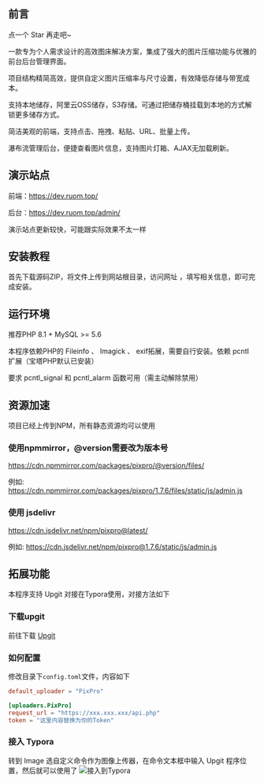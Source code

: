 ## 前言

点一个 Star 再走吧~

一款专为个人需求设计的高效图床解决方案，集成了强大的图片压缩功能与优雅的前台后台管理界面。

项目结构精简高效，提供自定义图片压缩率与尺寸设置，有效降低存储与带宽成本。

支持本地储存，阿里云OSS储存，S3存储。可通过把储存桶挂载到本地的方式解锁更多储存方式。

简洁美观的前端，支持点击、拖拽、粘贴、URL、批量上传。

瀑布流管理后台，便捷查看图片信息，支持图片灯箱、AJAX无加载刷新。

## 演示站点

前端：https://dev.ruom.top/

后台：https://dev.ruom.top/admin/  

演示站点更新较快，可能跟实际效果不太一样

## 安装教程

首先下载源码ZIP，将文件上传到网站根目录，访问网址  ，填写相关信息，即可完成安装。

## 运行环境

推荐PHP 8.1 + MySQL >= 5.6

本程序依赖PHP的 Fileinfo 、 Imagick 、 exif拓展，需要自行安装。依赖 pcntl 扩展（宝塔PHP默认已安装）

要求 pcntl_signal 和 pcntl_alarm 函数可用（需主动解除禁用）

## 资源加速

项目已经上传到NPM，所有静态资源均可以使用
###  使用npmmirror，@version需要改为版本号
https://cdn.npmmirror.com/packages/pixpro/@version/files/

例如: https://cdn.npmmirror.com/packages/pixpro/1.7.6/files/static/js/admin.js

### 使用 jsdelivr
https://cdn.jsdelivr.net/npm/pixpro@latest/

例如: https://cdn.jsdelivr.net/npm/pixpro@1.7.6/static/js/admin.js


## 拓展功能

本程序支持 Upgit 对接在Typora使用，对接方法如下

### 下载upgit

前往下载 [Upgit](https://coobl.lanzouq.com/i5ZZ82ohf8sf)

### 如何配置

修改目录下`config.toml`文件，内容如下

```toml
default_uploader = "PixPro"

[uploaders.PixPro]
request_url = "https://xxx.xxx.xxx/api.php"
token = "这里内容替换为你的Token"
```
### 接入 Typora

转到 Image 选自定义命令作为图像上传器，在命令文本框中输入 Upgit 程序位置，然后就可以使用了
![接入到Typora](https://cdn.dusays.com/2022/05/459-2.jpg)
